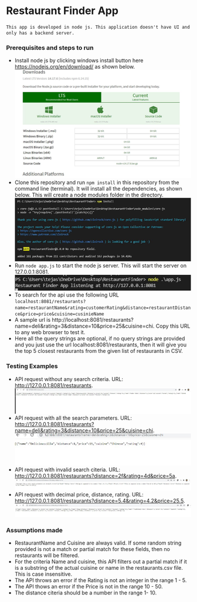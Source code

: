<h1>Restaurant Finder App</h1>

    This app is developed in node js. This application doesn't have UI and only has a backend server.
  
<h3>Prerequisites and steps to run</h3>

 * Install node js by clicking windows install button here https://nodejs.org/en/download/ as shown below.  ![](screenshots/node%20install.JPG)
 * Clone this repository and run `npm install` in this repository from the command line (terminal). It will install all the dependencies, as shown below. This will create a node modules folder in the directory. ![](screenshots/NpmInstall.JPG)
 * Run `node app.js` to start the node js server. This will start the server on 127.0.0.1:8081.
    ![](screenshots/node%20run.JPG)
 * To search for the api use the following URL <br/>
    `localhost:8081/restaurants?name=restaurantName&rating=customerRating&distance=restaurantDistance&price=price&cuisine=cusinieName`
 * A sample url is http://localhost:8081/restaurants?name=deli&rating=3&distance=10&price=25&cuisine=chi. Copy this URL to any web browser to test it.
 * Here all the query strings are optional, if no query strings are provided and you just use the url localhost:8081/restaurants, then it will give you the top 5 closest restaurants from the given list of restaurants in CSV.

 <h3>Testing Examples</h3>
 
 * API request without any search criteria. URL: http://127.0.0.1:8081/restaurants. ![](screenshots/NoSearchCriteria.JPG)
 * API request with all the search parameters. URL: http://127.0.0.1:8081/restaurants?name=deli&rating=3&distance=10&price=25&cuisine=chi. ![](screenshots/AllSearchParameters.JPG)
 * API request with invalid search citeria. URL: http://127.0.0.1:8081/restaurants?distance=2f&rating=4d&price=5a. ![](screenshots/InvalidSearchCriteria.JPG)
 * API request with decimal price, distance, rating. URL: http://127.0.0.1:8081/restaurants?distance=5.4&rating=4.2&price=25.5. ![](screenshots/DecimalSearchCriteria.JPG)

 <h3>Assumptions made</h3>
 
 * RestaurantName and Cuisine are always valid. If some random string provided is not a match or partial match for these fields, then no restaurants will be filtered.
 * For the criteria Name and cuisine, this API filters out a partial match if it is a substring of the actual cuisine or name in the restaurants.csv file. This is case insensitive.
 * The API throws an error if the Rating is not an integer in the range 1 - 5.
 * The API thows an error if the Price is not in the range 10 - 50.
 * The distance citeria should be a number in the range 1- 10.
